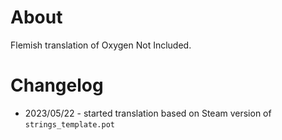 # About
Flemish translation of Oxygen Not Included. 

# Changelog
- 2023/05/22 - started translation based on Steam version of `strings_template.pot` 
